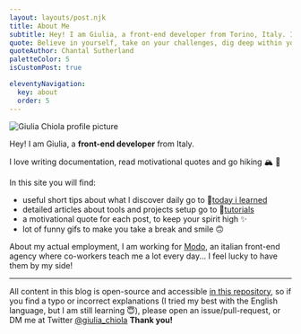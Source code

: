 ```yaml
---
layout: layouts/post.njk
title: About Me
subtitle: Hey! I am Giulia, a front-end developer from Torino, Italy. In this blog, I collect all the useful snippets and tips I learn day-to-day.
quote: Believe in yourself, take on your challenges, dig deep within yourself to conquer fears. Never let anyone bring you down. You got to keep going.
quoteAuthor: Chantal Sutherland
paletteColor: 5
isCustomPost: true

eleventyNavigation:
  key: about
  order: 5
---
```


<img class="s-profile-picture" src="https://res.cloudinary.com/giuliachiola/image/upload/w_400,f_auto/v1609412712/super-blog/giulia-collombardo_CR_rzylax.jpg" alt="Giulia Chiola profile picture">

Hey! I am Giulia,
a **front-end developer** from Italy.

I love writing documentation, read motivational quotes and go hiking 🏔 🥾

In this site you will find:
- useful short tips about what I discover daily go to 📕[today i learned](/)
- detailed articles about tools and projects setup go to 📘[tutorials](/tutorials)
- a motivational quote for each post, to keep your spirit high ✨
- lot of funny gifs to make you take a break and smile 🙃

About my actual employment, I am working for [Modo](https://modo.md/), an italian front-end agency where co-workers teach me a lot every day... I feel lucky to have them by my side!

<hr>

All content in this blog is open-source and accessible [in this repository](https://gitlab.com/giuliach/super-blog-content), so if you find a typo or incorrect explanations (I tried my best with the English language, but I am still learning 😇), please open an issue/pull-request, or DM me at Twitter <a href="https://twitter.com/giulia_chiola">@giulia_chiola</a> **Thank you!**
